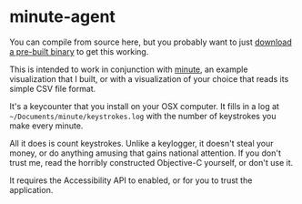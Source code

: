 # minute-agent

You can compile from source here, but you probably want to just [download a pre-built binary](https://github.com/tmcw/minute-agent/downloads)
to get this working.

This is intended to work in conjunction with [minute](https://github.com/tmcw/minute),
an example visualization that I built, or with a visualization of your
choice that reads its simple CSV file format.

It's a keycounter that you install on your OSX
computer. It fills in a log at `~/Documents/minute/keystrokes.log` with
the number of keystrokes you make every minute.

All it does is count keystrokes. Unlike a keylogger,
it doesn't steal your money, or do anything amusing that gains
national attention. If you don't trust me,
read the horribly constructed Objective-C yourself, or
don't use it.

It requires the Accessibility API to enabled,
or for you to trust the application.

